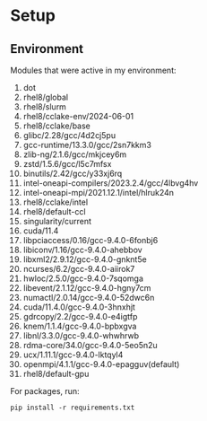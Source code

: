 # Setup 
## Environment 
Modules that were active in my environment: 

1) dot                
2) rhel8/global     
3) rhel8/slurm                    
4) rhel8/cclake-env/2024-06-01            
5) rhel8/cclake/base                 
6) glibc/2.28/gcc/4d2cj5pu                       
7) gcc-runtime/13.3.0/gcc/2sn7kkm3         
8) zlib-ng/2.1.6/gcc/mkjcey6m          
9) zstd/1.5.6/gcc/l5c7mfsx                         
10) binutils/2.42/gcc/y33xj6rq                              
11) intel-oneapi-compilers/2023.2.4/gcc/4lbvg4hv           
12) intel-oneapi-mpi/2021.12.1/intel/hlruk24n              
13) rhel8/cclake/intel                          
14) rhel8/default-ccl                                      
15) singularity/current                       
16) cuda/11.4
17) libpciaccess/0.16/gcc-9.4.0-6fonbj6
18) libiconv/1.16/gcc-9.4.0-ahebbov
19) libxml2/2.9.12/gcc-9.4.0-gnknt5e
20)  ncurses/6.2/gcc-9.4.0-aiirok7
21)  hwloc/2.5.0/gcc-9.4.0-7sqomga
22)  libevent/2.1.12/gcc-9.4.0-hgny7cm
23)  numactl/2.0.14/gcc-9.4.0-52dwc6n
24)  cuda/11.4.0/gcc-9.4.0-3hnxhjt
25)  gdrcopy/2.2/gcc-9.4.0-e4igtfp
26)  knem/1.1.4/gcc-9.4.0-bpbxgva
27)  libnl/3.3.0/gcc-9.4.0-whwhrwb
28)  rdma-core/34.0/gcc-9.4.0-5eo5n2u
29)  ucx/1.11.1/gcc-9.4.0-lktqyl4
30)  openmpi/4.1.1/gcc-9.4.0-epagguv(default)
31)  rhel8/default-gpu

For packages, run: 
```
pip install -r requirements.txt
```

   
    
